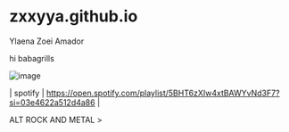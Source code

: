 # zxxyya.github.io
Ylaena Zoei Amador

hi babagrills


![image](https://i.pinimg.com/564x/0a/b2/29/0ab2290b5905085e67f5f30658ac2caf.jpg)

| spotify | https://open.spotify.com/playlist/5BHT6zXIw4xtBAWYvNd3F7?si=03e4622a512d4a86 |

ALT ROCK AND METAL >
